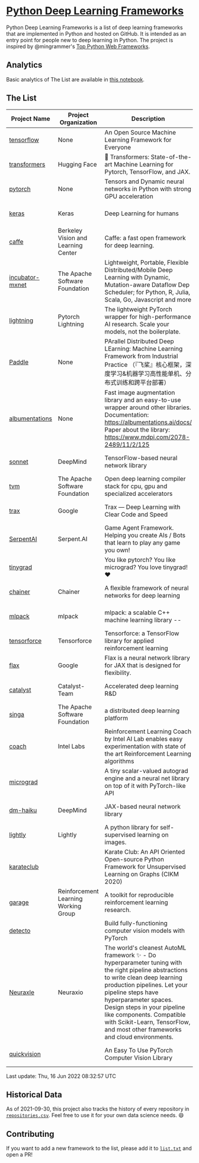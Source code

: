 # [Python Deep Learning Frameworks](https://www.github.com/shimst3r/python-deep-learning-frameworks)

Python Deep Learning Frameworks is a list of deep learning frameworks that are implemented in Python and hosted on GitHub. It is intended as an entry point for people new to deep learning in Python. The project is inspired by @mingrammer's [Top Python Web Frameworks](https://github.com/mingrammer/python-web-framework-stars).

## Analytics

Basic analytics of The List are available in [this notebook](./notebooks/development_over_time.ipynb).

## The List

| Project Name | Project Organization | Description | Stars | Forks | Open Issues | Last Commit |
| ------------ | -------------------- | ----------- | ----: | ----: | ----------: | ----------- |
| [tensorflow](https://tensorflow.org) | None | An Open Source Machine Learning Framework for Everyone | 165739 | 86881 | 2339 | 0 day(s) ago |
| [transformers](https://huggingface.co/transformers) | Hugging Face | 🤗 Transformers: State-of-the-art Machine Learning for Pytorch, TensorFlow, and JAX. | 65207 | 15224 | 497 | 0 day(s) ago |
| [pytorch](https://pytorch.org) | None | Tensors and Dynamic neural networks in Python with strong GPU acceleration | 56685 | 15708 | 10141 | 0 day(s) ago |
| [keras](http://keras.io/) | Keras | Deep Learning for humans | 55444 | 19115 | 352 | 0 day(s) ago |
| [caffe](http://caffe.berkeleyvision.org/) | Berkeley Vision and Learning Center | Caffe: a fast open framework for deep learning. | 32684 | 18998 | 1182 | 0 day(s) ago |
| [incubator-mxnet](https://mxnet.apache.org) | The Apache Software Foundation | Lightweight, Portable, Flexible Distributed/Mobile Deep Learning with Dynamic, Mutation-aware Dataflow Dep Scheduler; for Python, R, Julia, Scala, Go, Javascript and more | 20007 | 6894 | 1999 | 0 day(s) ago |
| [lightning](https://pytorchlightning.ai) | Pytorch Lightning | The lightweight PyTorch wrapper for high-performance AI research. Scale your models, not the boilerplate. | 18705 | 2414 | 510 | 0 day(s) ago |
| [Paddle](http://www.paddlepaddle.org/) | None | PArallel Distributed Deep LEarning: Machine Learning Framework from Industrial Practice （『飞桨』核心框架，深度学习&机器学习高性能单机、分布式训练和跨平台部署） | 18360 | 4561 | 2919 | 0 day(s) ago |
| [albumentations](https://albumentations.ai) | None | Fast image augmentation library and an easy-to-use wrapper around other libraries. Documentation:  https://albumentations.ai/docs/ Paper about the library: https://www.mdpi.com/2078-2489/11/2/125 | 10364 | 1340 | 282 | 0 day(s) ago |
| [sonnet](https://sonnet.dev/) | DeepMind | TensorFlow-based neural network library | 9310 | 1328 | 29 | 1 day(s) ago |
| [tvm](https://tvm.apache.org/) | The Apache Software Foundation | Open deep learning compiler stack for cpu, gpu and specialized accelerators | 8210 | 2560 | 503 | 0 day(s) ago |
| [trax](https://github.com/google/trax) | Google | Trax — Deep Learning with Clear Code and Speed | 6944 | 720 | 94 | 0 day(s) ago |
| [SerpentAI](http://serpent.ai) | Serpent.AI | Game Agent Framework. Helping you create AIs / Bots that learn to play any game you own! | 6267 | 740 | 2 | 1 day(s) ago |
| [tinygrad](https://github.com/geohot/tinygrad) |  | You like pytorch? You like micrograd? You love tinygrad! ❤️  | 6104 | 617 | 15 | 0 day(s) ago |
| [chainer](https://chainer.org) | Chainer | A flexible framework of neural networks for deep learning | 5691 | 1386 | 10 | 1 day(s) ago |
| [mlpack](https://www.mlpack.org/) | mlpack | mlpack: a scalable C++ machine learning library --  | 4015 | 1430 | 60 | 1 day(s) ago |
| [tensorforce](https://github.com/tensorforce/tensorforce) | Tensorforce | Tensorforce: a TensorFlow library for applied reinforcement learning | 3144 | 527 | 19 | 1 day(s) ago |
| [flax](https://github.com/google/flax) | Google | Flax is a neural network library for JAX that is designed for flexibility. | 3094 | 356 | 123 | 0 day(s) ago |
| [catalyst](https://catalyst-team.com) | Catalyst-Team | Accelerated deep learning R&D | 2944 | 363 | 3 | 1 day(s) ago |
| [singa](https://github.com/apache/singa) | The Apache Software Foundation | a distributed deep learning platform | 2622 | 836 | 37 | 4 day(s) ago |
| [coach](https://intellabs.github.io/coach/) | Intel Labs | Reinforcement Learning Coach by Intel AI Lab enables easy experimentation with state of the art Reinforcement Learning algorithms | 2157 | 430 | 89 | 1 day(s) ago |
| [micrograd](https://github.com/karpathy/micrograd) |  | A tiny scalar-valued autograd engine and a neural net library on top of it with PyTorch-like API | 2089 | 168 | 8 | 0 day(s) ago |
| [dm-haiku](https://dm-haiku.readthedocs.io) | DeepMind | JAX-based neural network library | 1952 | 155 | 59 | 0 day(s) ago |
| [lightly](https://github.com/lightly-ai/lightly) | Lightly | A python library for self-supervised learning on images. | 1646 | 129 | 67 | 0 day(s) ago |
| [karateclub](https://karateclub.readthedocs.io) |  | Karate Club: An API Oriented Open-source Python Framework for Unsupervised Learning on Graphs (CIKM 2020) | 1640 | 205 | 2 | 3 day(s) ago |
| [garage](https://github.com/rlworkgroup/garage) | Reinforcement Learning Working Group | A toolkit for reproducible reinforcement learning research. | 1461 | 264 | 226 | 1 day(s) ago |
| [detecto](https://detecto.readthedocs.io/) |  | Build fully-functioning computer vision models with PyTorch | 555 | 93 | 32 | 7 day(s) ago |
| [Neuraxle](https://www.neuraxle.org/) | Neuraxio | The world's cleanest AutoML framework ✨ - Do hyperparameter tuning with the right pipeline abstractions to write clean deep learning production pipelines. Let your pipeline steps have hyperparameter spaces. Design steps in your pipeline like components. Compatible with Scikit-Learn, TensorFlow, and most other frameworks and cloud environments. | 520 | 53 | 69 | 0 day(s) ago |
| [quickvision](https://github.com/oke-aditya/quickvision) |  | An Easy To Use PyTorch Computer Vision Library | 49 | 5 | 19 | 31 day(s) ago |

Last update: Thu, 16 Jun 2022 08:32:57 UTC

## Historical Data

As of 2021-09-30, this project also tracks the history of every repository in [`repositories.csv`](./repositories.csv). Feel free to use it for your own data science needs. :smile:

## Contributing

If you want to add a new framework to the list, please add it to [`list.txt`](./python-deep-learning-frameworks/list.txt) and open a PR!